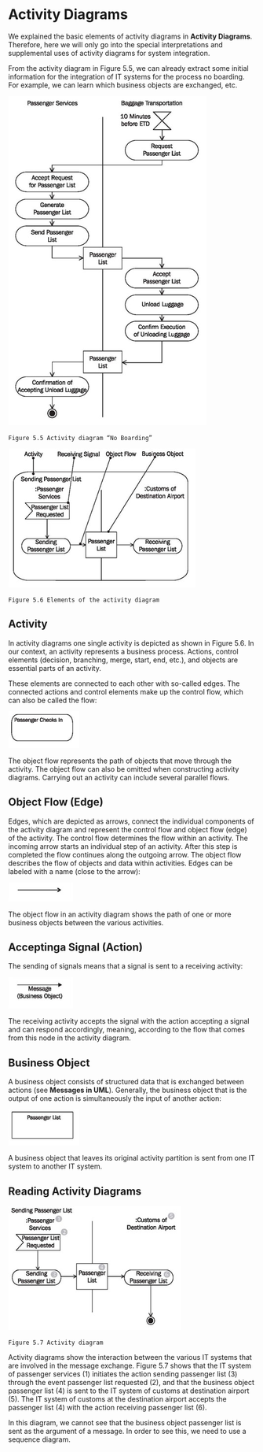 # Activity Diagrams

We explained the basic elements of activity diagrams in <b>Activity Diagrams</b>. Therefore, here we will only go into the special interpretations and supplemental uses of activity diagrams for system integration.

From the activity diagram in Figure 5.5, we can already extract some initial information for the integration of IT systems for the process no boarding. For example, we can learn which business objects are exchanged, etc.

![Boarding](images/Boarding.jpg)

	Figure 5.5 Activity diagram “No Boarding”
	
![Elements](images/Elements.jpg)

	Figure 5.6 Elements of the activity diagram
	
## Activity

In activity diagrams one single activity is depicted as shown in Figure 5.6. In our context, an activity represents a business process. Actions, control elements (decision, branching, merge, start, end, etc.), and objects are essential parts of an activity.

These elements are connected to each other with so-called edges. The connected actions and control elements make up the control flow, which can also be called the flow:

![Checks](images/Checks.jpg)

The object flow represents the path of objects that move through the activity. The object flow can also be omitted when constructing activity diagrams. Carrying out an activity can include several parallel flows.

## Object Flow (Edge)

Edges, which are depicted as arrows, connect the individual components of the activity diagram and represent the control flow and object flow (edge) of the activity. The control flow determines the flow within an activity. The incoming arrow starts an individual step of an activity. After this step is completed the flow continues along the outgoing arrow. The object flow describes the flow of objects and data within activities. Edges can be labeled with a name (close to the arrow):

![Arrow](images/Arrow.jpg)

The object flow in an activity diagram shows the path of one or more business objects between the various activities.

## Acceptinga Signal (Action)

The sending of signals means that a signal is sent to a receiving activity:

![Message](images/Message.jpg)

The receiving activity accepts the signal with the action accepting a signal and can respond accordingly, meaning, according to the flow that comes from this node in the activity diagram.

## Business Object

A business object consists of structured data that is exchanged between actions (see <b>Messages in UML</b>). Generally, the business object that is the output of one action is simultaneously the input of another action:

![List](images/List.jpg)

A business object that leaves its original activity partition is sent from one IT system to another IT system.

## Reading Activity Diagrams

![Diagram](images/Diagram.jpg)

	Figure 5.7 Activity diagram

Activity diagrams show the interaction between the various IT systems that are involved in the message exchange. Figure 5.7 shows that the IT system of passenger services (1) initiates the action sending passenger list (3) through the event passenger list requested (2), and that the business object passenger list (4) is sent to the IT system of customs at destination airport (5). The IT system of customs at the destination airport accepts the passenger list (4) with the action receiving passenger list (6).

In this diagram, we cannot see that the business object passenger list is sent as the argument of a message. In order to see this, we need to use a sequence diagram.



